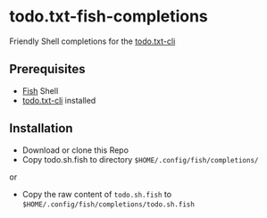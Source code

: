 # todo.txt-fish-completions
Friendly Shell completions for the [todo.txt-cli](https://github.com/todotxt/todo.txt-cli)

## Prerequisites
- [Fish](https://fishshell.com/) Shell
- [todo.txt-cli](https://github.com/todotxt/todo.txt-cli) installed

## Installation
- Download or clone this Repo
- Copy todo.sh.fish to directory `$HOME/.config/fish/completions/`

or

- Copy the raw content of `todo.sh.fish` to `$HOME/.config/fish/completions/todo.sh.fish`